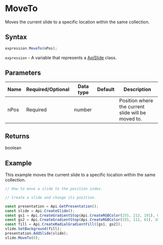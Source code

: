 # MoveTo

Moves the current slide to a specific location within the same collection.

## Syntax

```javascript
expression.MoveTo(nPos);
```

`expression` - A variable that represents a [ApiSlide](../ApiSlide.md) class.

## Parameters

| **Name** | **Required/Optional** | **Data type** | **Default** | **Description** |
| ------------- | ------------- | ------------- | ------------- | ------------- |
| nPos | Required | number |  | Position where the current slide will be moved to. |

## Returns

boolean

## Example

This example moves the current slide to a specific location within the same collection.

```javascript editor-pptx
// How to move a slide to the position index.

// Create a slide and change its position.

const presentation = Api.GetPresentation();
const slide = Api.CreateSlide();
const gs1 = Api.CreateGradientStop(Api.CreateRGBColor(255, 213, 191), 0);
const gs2 = Api.CreateGradientStop(Api.CreateRGBColor(255, 111, 61), 100000);
const fill = Api.CreateRadialGradientFill([gs1, gs2]);
slide.SetBackground(fill);
presentation.AddSlide(slide);
slide.MoveTo(0);

```
